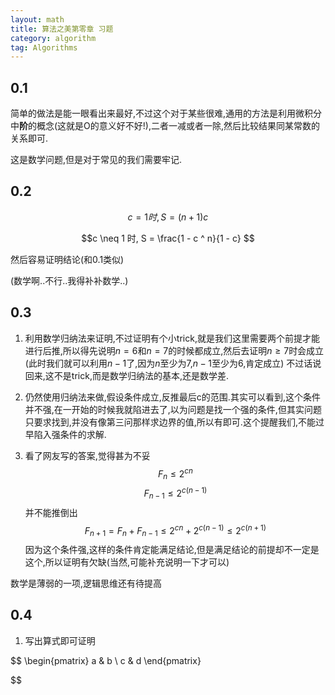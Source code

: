 ```yaml
---
layout: math
title: 算法之美第零章 习题
category: algorithm
tag: Algorithms
---
```


## 0.1

简单的做法是能一眼看出来最好,不过这个对于某些很难,通用的方法是利用微积分中**阶**的概念(这就是O的意义好不好!),二者一减或者一除,然后比较结果同某常数的关系即可.

这是数学问题,但是对于常见的我们需要牢记.

## 0.2

$$c = 1 时, S = (n + 1) c$$

$$c \neq 1 时, S = \frac{1 - c ^ n}{1 - c} $$

然后容易证明结论(和0.1类似)

(数学啊..不行..我得补补数学..)

## 0.3

1. 利用数学归纳法来证明,不过证明有个小trick,就是我们这里需要两个前提才能进行后推,所以得先说明$n = 6$和$n = 7$的时候都成立,然后去证明$n \geq 7$时会成立(此时我们就可以利用$n - 1$了,因为$n$至少为7,$n - 1$至少为6,肯定成立) 不过话说回来,这不是trick,而是数学归纳法的基本,还是数学差.

2. 仍然使用归纳法来做,假设条件成立,反推最后c的范围.其实可以看到,这个条件并不强,在一开始的时候我就陷进去了,以为问题是找一个强的条件,但其实问题只要求找到,并没有像第三问那样求边界的值,所以有即可.这个提醒我们,不能过早陷入强条件的求解.

3. 看了网友写的答案,觉得甚为不妥$$F _ n \leq 2 ^ {c n}$$ $$F _ {n - 1} \leq 2 ^ {c (n - 1)}$$并不能推倒出$$F _ {n + 1} = F _ n + F _ {n - 1} \leq 2 ^ {c n} + 2 ^ {c (n - 1)} \leq 2 ^ {c (n + 1)}$$ 因为这个条件强,这样的条件肯定能满足结论,但是满足结论的前提却不一定是这个,所以证明有欠缺(当然,可能补充说明一下才可以)

数学是薄弱的一项,逻辑思维还有待提高

## 0.4

1. 写出算式即可证明

$$
\begin{pmatrix}
a & b \\
c & d
\end{pmatrix}

$$
